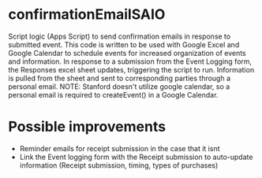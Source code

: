 # confirmationEmailSAIO
  Script logic (Apps Script) to send confirmation emails in response to submitted event. This code is written to be used with Google Excel and Google Calendar to schedule events for increased organization of events and information. In response to a submission from the Event Logging form, the Responses excel sheet updates, triggering the script to run. Information is pulled from the sheet and sent to corresponding parties through a personal email. NOTE: Stanford doesn't utilize google calendar, so a personal email is required to createEvent() in a Google Calendar.

# Possible improvements
- Reminder emails for receipt submission in the case that it isnt
- Link the Event logging form with the Receipt submission to auto-update information (Receipt submission, timing, types of purchases)
